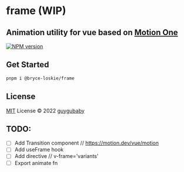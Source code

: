 # frame (WIP)

## Animation utility for vue based on [Motion One](https://motion.dev/)

[![NPM version](https://img.shields.io/npm/v/@bryce-loskie/frame?color=a1b858&label=)](https://www.npmjs.com/package/@bryce-loskie/frame)

## Get Started

```bash
pnpm i @bryce-loskie/frame
```

## License

[MIT](./LICENSE) License © 2022 [guygubaby](https://github.com/guygubaby)

## TODO:

  - [ ] Add Transition component // https://motion.dev/vue/motion
  - [ ] Add useFrame hook
  - [ ] Add directive // v-frame='variants'
  - [ ] Export animate fn

